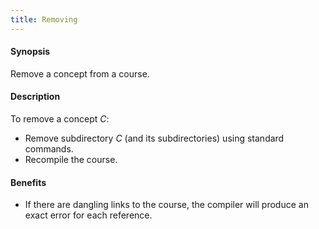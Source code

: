 ```yaml
---
title: Removing
---
```


#### Synopsis

Remove a concept from a course.

#### Description

To remove a concept _C_:

*  Remove subdirectory _C_ (and its subdirectories) using standard commands.
*  Recompile the course.

#### Benefits

* If there are dangling links to the course, the compiler will produce an exact error for each reference.


